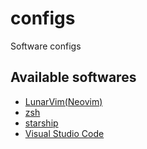 # configs
Software configs

## Available softwares

- [LunarVim(Neovim)](https://www.lunarvim.org)
- [zsh](https://www.zsh.org/)
- [starship](https://starship.rs/)
- [Visual Studio Code](https://code.visualstudio.com/)
